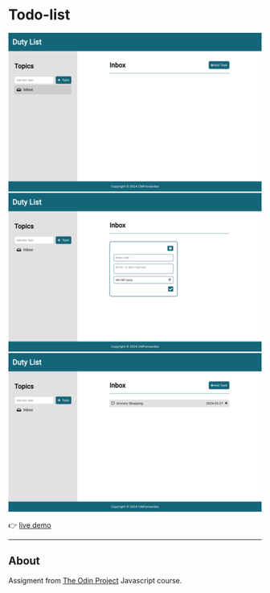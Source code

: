# Todo-list

![](images/todo-list-screenshot1.png "")
![](images/todo-list-screenshot2.png "")
![](images/todo-list-screenshot3.png "")

:point_right: [live demo](https://cmfernandes.github.io/todo-list/) 

---


## About



Assigment from [The Odin Project](https://www.theodinproject.com/lessons/node-path-javascript-todo-list) Javascript course. 